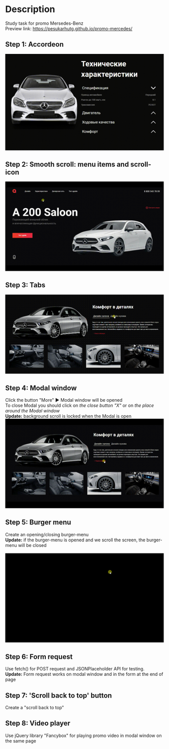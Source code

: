 # Description
Study task for promo Mersedes-Benz<br>
Preview link: https://pesukarhutg.github.io/promo-mercedes/

## Step 1: Accordeon<br>
[![](https://github.com/PesukarhuTG/promo-mercedes/blob/master/img/readme/gif-accordeon.gif)](https://pesukarhutg.github.io/promo-mercedes/)

## Step 2: Smooth scroll: menu items and scroll-icon<br>
[![](https://github.com/PesukarhuTG/promo-mercedes/blob/master/img/readme/gif-smoothslide.gif)](https://pesukarhutg.github.io/promo-mercedes/)

## Step 3: Tabs<br>
[![](https://github.com/PesukarhuTG/promo-mercedes/blob/master/img/readme/gif-tabs.gif)](https://pesukarhutg.github.io/promo-mercedes/)

## Step 4: Modal window<br>
Click the button "More" ► Modal window will be opened<br>
To close Modal you should click on *the close button "X"* or on *the place around the Modal window*<br>
**Update:** background scroll is locked when the Modal is open<br>
[![](https://github.com/PesukarhuTG/promo-mercedes/blob/master/img/readme/gif-modal.gif)](https://pesukarhutg.github.io/promo-mercedes/)

## Step 5: Burger menu<br>
Create an opening/closing burger-menu<br>
**Update:** if the burger-menu is opened and we scroll the screen, the burger-menu will be closed<br><br>
[![](https://github.com/PesukarhuTG/promo-mercedes/blob/master/img/readme/gif-burgerMenu.gif)](https://pesukarhutg.github.io/promo-mercedes/)

## Step 6: Form request<br>
Use fetch() for POST request and JSONPlaceholder API for testing.<br>
**Update:** Form request works on modal window and in the form at the end of page

## Step 7: 'Scroll back to top' button<br>
Create a "scroll back to top"

## Step 8: Video player<br>
Use jQuery library "Fancybox" for playing promo video in modal window on the same page

